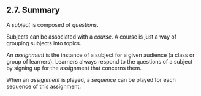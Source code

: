 ## 2.7. Summary

A *subject* is composed of *questions*.

Subjects can be associated with a *course*. A course
is just a way of grouping subjects into topics.

An *assignment* is the instance of a subject for a given audience (a class or group of learners).
Learners always respond to the questions of a subject by signing up for the assignment that concerns them.

When an *assignment* is played, a *sequence* can be played for each sequence of this assignment.